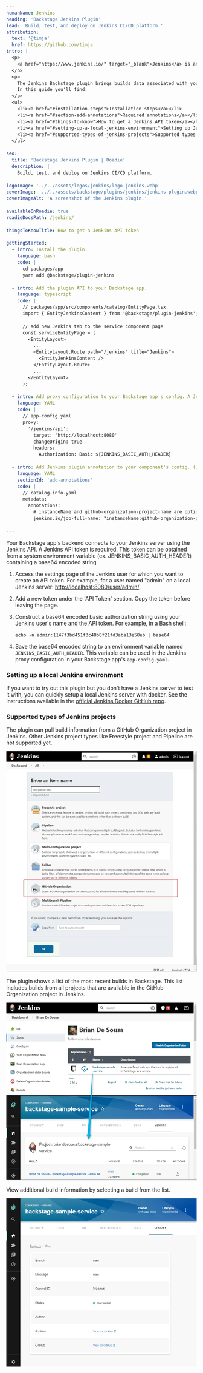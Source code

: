 ```yaml
---
humanName: Jenkins
heading: 'Backstage Jenkins Plugin'
lead: 'Build, test, and deploy on Jenkins CI/CD platform.'
attribution:
  text: '@timja'
  href: https://github.com/timja
intro: | 
  <p>
    <a href="https://www.jenkins.io/" target="_blank">Jenkins</a> is an open source automation server to build, test, and deploy software. It lets you execute a series of actions to build a continuous integration pipeline. Jenkins is well known for its extensive set of plugins.
  </p>
  <p>
    The Jenkins Backstage plugin brings builds data associated with your services to your Developer Portal. The  plugin can pull build information from a GitHub Organization project in Jenkins. Other Jenkins project types like Freestyle project and Pipeline are not supported yet.
    In this guide you'll find:
  </p>
  <ul>
    <li><a href="#installation-steps">Installation steps</a></li>
    <li><a href="#section-add-annotations">Required annotations</a></li>
    <li><a href="#things-to-know">How to get a Jenkins API token</a></li>
    <li><a href="#setting-up-a-local-jenkins-environment">Setting up Jenkins locally</a></li>
    <li><a href="#supported-types-of-jenkins-projects">Supported types of Jenkins projects</a></li>
  </ul>

seo:
  title: 'Backstage Jenkins Plugin | Roadie'
  description: |
    Build, test, and deploy on Jenkins CI/CD platform.

logoImage: '../../assets/logos/jenkins/logo-jenkins.webp'
coverImage: '../../assets/backstage/plugins/jenkins/jenkins-plugin.webp'
coverImageAlt: 'A screenshot of the Jenkins plugin.'

availableOnRoadie: true
roadieDocsPath: /jenkins/

thingsToKnowTitle: How to get a Jenkins API token

gettingStarted:
  - intro: Install the plugin.
    language: bash
    code: |
      cd packages/app
      yarn add @backstage/plugin-jenkins

  - intro: Add the plugin API to your Backstage app.
    language: typescript
    code: |
      // packages/app/src/components/catalog/EntityPage.tsx
      import { EntityJenkinsContent } from '@backstage/plugin-jenkins';

      // add new Jenkins tab to the service component page
      const serviceEntityPage = (
        <EntityLayout>
          ...
          <EntityLayout.Route path="/jenkins" title="Jenkins">
            <EntityJenkinsContent />
          </EntityLayout.Route>
          ...
        </EntityLayout>
      );

  - intro: Add proxy configuration to your Backstage app's config. A Jenkins API token is required. See [how to get a Jenkins API token](#how-to-get-a-jenkins-api-token) below.
    language: YAML
    code: |
      // app-config.yaml
      proxy:
        '/jenkins/api':
          target: 'http://localhost:8080'
          changeOrigin: true
          headers:
            Authorization: Basic ${JENKINS_BASIC_AUTH_HEADER}
      
  - intro: Add Jenkins plugin annotation to your component's config. ()
    language: YAML
    sectionId: 'add-annotations'
    code: |
      // catalog-info.yaml
      metadata:
        annotations:
          # instanceName and github-organization-project-name are optional. The value is a string and should be enclosed in double quotes ""
          jenkins.io/job-full-name: "instanceName:github-organization-project-name/job-name"

---
```


Your Backstage app's backend connects to your Jenkins server using the Jenkins API. A Jenkins API token is required. This token can be obtained from a system environment variable (ex. JENKINS_BASIC_AUTH_HEADER) containing a base64 encoded string.

1. Access the settings page of the Jenkins user for which you want to create an API token. For example, for a user named "admin" on a local Jenkins server: [http://localhost:8080/user/admin/](http://localhost:8080/user/admin/).
2. Add a new token under the 'API Token' section. Copy the token before leaving the page.
3. Construct a base64 encoded basic authorization string using your Jenkins user's name and the API token. For example, in a Bash shell:

    ```
    echo -n admin:1147f3bd451f3c48b8f21fd3aba13e58eb | base64
    ``` 

4. Save the base64 encoded string to an environment variable named `JENKINS_BASIC_AUTH_HEADER`. This variable can be used in the Jenkins proxy configuration in your Backstage app's `app-config.yaml`.


### Setting up a local Jenkins environment

If you want to try out this plugin but you don't have a Jenkins server to test it with, you can quickly setup a local Jenkins server with docker. See the instructions available in the [official Jenkins Docker GitHub repo](https://github.com/jenkinsci/docker/blob/master/README.md).


### Supported types of Jenkins projects

The  plugin can pull build information from a GitHub Organization project in Jenkins. Other Jenkins project types like Freestyle project and Pipeline are not supported yet.

![Jenkins menu to create new items](../../assets/backstage/plugins/jenkins/jenkins-new-item-options.webp)

The plugin shows a list of the most recent builds in Backstage. This list includes builds from all projects that are available in the GitHub Organization project in Jenkins.

![Jenkins and Backstage side-by-side](../../assets/backstage/plugins/jenkins/jenkins-and-backstage-side-by-side.webp)

View additional build information by selecting a build from the list.

![Backstage Jenkins job details](../../assets/backstage/plugins/jenkins/backstage-jenkins-job-details.webp)